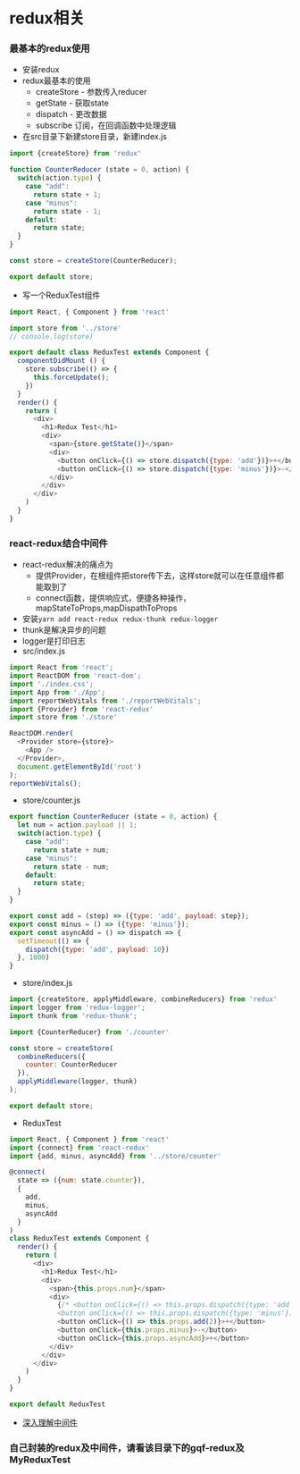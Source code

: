 # redux相关

### 最基本的redux使用

* 安装redux
* redux最基本的使用
  * createStore - 参数传入reducer
  * getState - 获取state
  * dispatch - 更改数据
  * subscribe  订阅，在回调函数中处理逻辑
* 在src目录下新建store目录，新建index.js
```js
import {createStore} from 'redux'

function CounterReducer (state = 0, action) {
  switch(action.type) {
    case "add":
      return state + 1;
    case "minus":
      return state - 1;
    default:
      return state;
  }
}

const store = createStore(CounterReducer);

export default store;
```
* 写一个ReduxTest组件
```js
import React, { Component } from 'react'

import store from '../store'
// console.log(store)

export default class ReduxTest extends Component {
  componentDidMount () {
    store.subscribe(() => {
      this.forceUpdate();
    })
  }
  render() {
    return (
      <div>
        <h1>Redux Test</h1>
        <div>
          <span>{store.getState()}</span>
          <div>
            <button onClick={() => store.dispatch({type: 'add'})}>+</button>
            <button onClick={() => store.dispatch({type: 'minus'})}>-</button>
          </div>
        </div>
      </div>
    )
  }
}

```

### react-redux结合中间件
* react-redux解决的痛点为
  * 提供Provider，在根组件把store传下去，这样store就可以在任意组件都能取到了
  * connect函数，提供响应式，便捷各种操作，mapStateToProps,mapDispathToProps
* 安装`yarn add react-redux redux-thunk redux-logger`
* thunk是解决异步的问题
* logger是打印日志
* src/index.js
```js
import React from 'react';
import ReactDOM from 'react-dom';
import './index.css';
import App from './App';
import reportWebVitals from './reportWebVitals';
import {Provider} from 'react-redux'
import store from './store'

ReactDOM.render(
  <Provider store={store}>
    <App />
  </Provider>,
  document.getElementById('root')
);
reportWebVitals();

```
* store/counter.js
```js
export function CounterReducer (state = 0, action) {
  let num = action.payload || 1;
  switch(action.type) {
    case "add":
      return state + num;
    case "minus":
      return state - num;
    default:
      return state;
  }
}

export const add = (step) => ({type: 'add', payload: step});
export const minus = () => ({type: 'minus'});
export const asyncAdd = () => dispatch => {
  setTimeout(() => {
    dispatch({type: 'add', payload: 10})
  }, 1000)
}
```
* store/index.js
```js
import {createStore, applyMiddleware, combineReducers} from 'redux'
import logger from 'redux-logger';
import thunk from 'redux-thunk';

import {CounterReducer} from './counter'

const store = createStore(
  combineReducers({
    counter: CounterReducer
  }),
  applyMiddleware(logger, thunk)
);

export default store;
```
* ReduxTest
```js
import React, { Component } from 'react'
import {connect} from 'react-redux'
import {add, minus, asyncAdd} from '../store/counter'

@connect(
  state => ({num: state.counter}),
  {
    add,
    minus,
    asyncAdd
  }
)
class ReduxTest extends Component {
  render() {
    return (
      <div>
        <h1>Redux Test</h1>
        <div>
          <span>{this.props.num}</span>
          <div>
            {/* <button onClick={() => this.props.dispatch({type: 'add'})}>+</button>
            <button onClick={() => this.props.dispatch({type: 'minus'})}>-</button> */}
            <button onClick={() => this.props.add(2)}>+</button>
            <button onClick={this.props.minus}>-</button>
            <button onClick={this.props.asyncAdd}>+</button>
          </div>
        </div>
      </div>
    )
  }
}

export default ReduxTest

```

* [深入理解中间件](https://www.jianshu.com/p/ae7b5a2f78ae)

### 自己封装的redux及中间件，请看该目录下的gqf-redux及MyReduxTest

